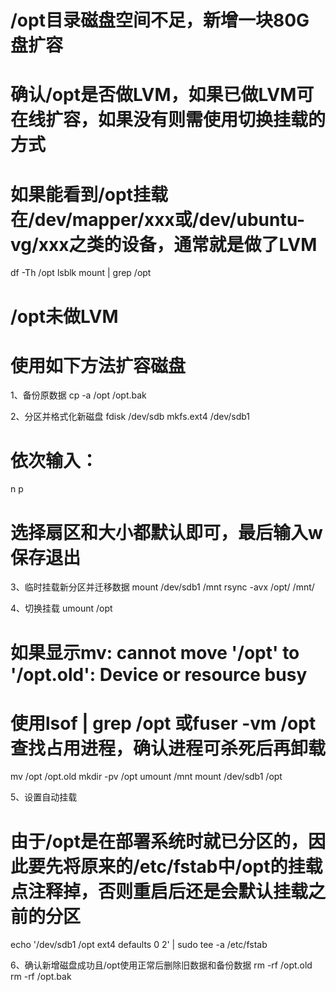 # /opt目录磁盘空间不足，新增一块80G盘扩容

# 确认/opt是否做LVM，如果已做LVM可在线扩容，如果没有则需使用切换挂载的方式
# 如果能看到/opt挂载在/dev/mapper/xxx或/dev/ubuntu-vg/xxx之类的设备，通常就是做了LVM

df -Th /opt
lsblk
mount | grep /opt

# /opt未做LVM

# 使用如下方法扩容磁盘
1、备份原数据
cp -a /opt /opt.bak

2、分区并格式化新磁盘
fdisk /dev/sdb
mkfs.ext4 /dev/sdb1
# 依次输入：
n
p
# 选择扇区和大小都默认即可，最后输入w保存退出

3、临时挂载新分区并迁移数据
mount /dev/sdb1 /mnt
rsync -avx /opt/ /mnt/

4、切换挂载
umount /opt
# 如果显示mv: cannot move '/opt' to '/opt.old': Device or resource busy
# 使用lsof | grep /opt 或fuser -vm /opt 查找占用进程，确认进程可杀死后再卸载
mv /opt /opt.old
mkdir -pv /opt
umount /mnt
mount /dev/sdb1 /opt

5、设置自动挂载
# 由于/opt是在部署系统时就已分区的，因此要先将原来的/etc/fstab中/opt的挂载点注释掉，否则重启后还是会默认挂载之前的分区
echo '/dev/sdb1 /opt ext4 defaults 0 2' | sudo tee -a /etc/fstab

6、确认新增磁盘成功且/opt使用正常后删除旧数据和备份数据
rm -rf /opt.old
rm -rf /opt.bak